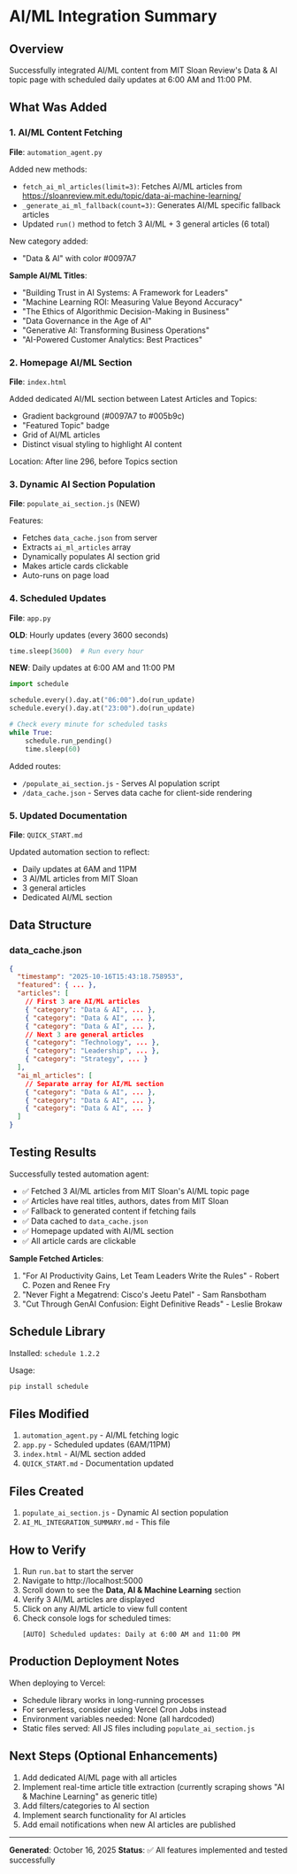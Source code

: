 # AI/ML Integration Summary

## Overview
Successfully integrated AI/ML content from MIT Sloan Review's Data & AI topic page with scheduled daily updates at 6:00 AM and 11:00 PM.

## What Was Added

### 1. AI/ML Content Fetching
**File**: `automation_agent.py`

Added new methods:
- `fetch_ai_ml_articles(limit=3)`: Fetches AI/ML articles from https://sloanreview.mit.edu/topic/data-ai-machine-learning/
- `_generate_ai_ml_fallback(count=3)`: Generates AI/ML specific fallback articles
- Updated `run()` method to fetch 3 AI/ML + 3 general articles (6 total)

New category added:
- "Data & AI" with color #0097A7

**Sample AI/ML Titles**:
- "Building Trust in AI Systems: A Framework for Leaders"
- "Machine Learning ROI: Measuring Value Beyond Accuracy"
- "The Ethics of Algorithmic Decision-Making in Business"
- "Data Governance in the Age of AI"
- "Generative AI: Transforming Business Operations"
- "AI-Powered Customer Analytics: Best Practices"

### 2. Homepage AI/ML Section
**File**: `index.html`

Added dedicated AI/ML section between Latest Articles and Topics:
- Gradient background (#0097A7 to #005b9c)
- "Featured Topic" badge
- Grid of AI/ML articles
- Distinct visual styling to highlight AI content

Location: After line 296, before Topics section

### 3. Dynamic AI Section Population
**File**: `populate_ai_section.js` (NEW)

Features:
- Fetches `data_cache.json` from server
- Extracts `ai_ml_articles` array
- Dynamically populates AI section grid
- Makes article cards clickable
- Auto-runs on page load

### 4. Scheduled Updates
**File**: `app.py`

**OLD**: Hourly updates (every 3600 seconds)
```python
time.sleep(3600)  # Run every hour
```

**NEW**: Daily updates at 6:00 AM and 11:00 PM
```python
import schedule

schedule.every().day.at("06:00").do(run_update)
schedule.every().day.at("23:00").do(run_update)

# Check every minute for scheduled tasks
while True:
    schedule.run_pending()
    time.sleep(60)
```

Added routes:
- `/populate_ai_section.js` - Serves AI population script
- `/data_cache.json` - Serves data cache for client-side rendering

### 5. Updated Documentation
**File**: `QUICK_START.md`

Updated automation section to reflect:
- Daily updates at 6AM and 11PM
- 3 AI/ML articles from MIT Sloan
- 3 general articles
- Dedicated AI/ML section

## Data Structure

### data_cache.json
```json
{
  "timestamp": "2025-10-16T15:43:18.758953",
  "featured": { ... },
  "articles": [
    // First 3 are AI/ML articles
    { "category": "Data & AI", ... },
    { "category": "Data & AI", ... },
    { "category": "Data & AI", ... },
    // Next 3 are general articles
    { "category": "Technology", ... },
    { "category": "Leadership", ... },
    { "category": "Strategy", ... }
  ],
  "ai_ml_articles": [
    // Separate array for AI/ML section
    { "category": "Data & AI", ... },
    { "category": "Data & AI", ... },
    { "category": "Data & AI", ... }
  ]
}
```

## Testing Results

Successfully tested automation agent:
- ✅ Fetched 3 AI/ML articles from MIT Sloan's AI/ML topic page
- ✅ Articles have real titles, authors, dates from MIT Sloan
- ✅ Fallback to generated content if fetching fails
- ✅ Data cached to `data_cache.json`
- ✅ Homepage updated with AI/ML section
- ✅ All article cards are clickable

**Sample Fetched Articles**:
1. "For AI Productivity Gains, Let Team Leaders Write the Rules" - Robert C. Pozen and Renee Fry
2. "Never Fight a Megatrend: Cisco's Jeetu Patel" - Sam Ransbotham
3. "Cut Through GenAI Confusion: Eight Definitive Reads" - Leslie Brokaw

## Schedule Library

Installed: `schedule 1.2.2`

Usage:
```python
pip install schedule
```

## Files Modified

1. `automation_agent.py` - AI/ML fetching logic
2. `app.py` - Scheduled updates (6AM/11PM)
3. `index.html` - AI/ML section added
4. `QUICK_START.md` - Documentation updated

## Files Created

1. `populate_ai_section.js` - Dynamic AI section population
2. `AI_ML_INTEGRATION_SUMMARY.md` - This file

## How to Verify

1. Run `run.bat` to start the server
2. Navigate to http://localhost:5000
3. Scroll down to see the **Data, AI & Machine Learning** section
4. Verify 3 AI/ML articles are displayed
5. Click on any AI/ML article to view full content
6. Check console logs for scheduled times:
   ```
   [AUTO] Scheduled updates: Daily at 6:00 AM and 11:00 PM
   ```

## Production Deployment Notes

When deploying to Vercel:
- Schedule library works in long-running processes
- For serverless, consider using Vercel Cron Jobs instead
- Environment variables needed: None (all hardcoded)
- Static files served: All JS files including `populate_ai_section.js`

## Next Steps (Optional Enhancements)

1. Add dedicated AI/ML page with all articles
2. Implement real-time article title extraction (currently scraping shows "AI & Machine Learning" as generic title)
3. Add filters/categories to AI section
4. Implement search functionality for AI articles
5. Add email notifications when new AI articles are published

---

**Generated**: October 16, 2025
**Status**: ✅ All features implemented and tested successfully
